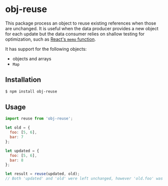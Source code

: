 # obj-reuse

This package process an object to reuse existing references when those are unchanged. It is useful when the data producer provides a new object for each update but the data consumer relies on shallow testing for optimization, such as [React's `memo` function](https://react.dev/reference/react/memo).

It has support for the following objects:

- objects and arrays
- `Map`


## Installation

```sh
$ npm install obj-reuse
```


## Usage

```js
import reuse from 'obj-reuse';

let old = {
  foo: [5, 6],
  bar: 7
};

let updated = {
  foo: [5, 6],
  bar: 8
};

let result = reuse(updated, old);
// Both 'updated' and 'old' were left unchanged, however 'old.foo' was reused, meaning 'result.foo === old.foo'
```
